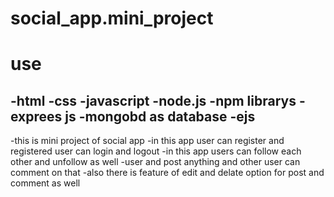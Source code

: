 # social_app.mini_project

# use
  -html
  -css
  -javascript
  -node.js
  -npm librarys
  -exprees js
  -mongobd as database
  -ejs
  -------------------------------------------

-this is mini project of social app 
-in this app user can register and registered user can login and logout 
-in this app users can follow each other and unfollow as well
-user and post anything and other user can comment on that
-also there is feature of edit and delate option for post and comment as well


